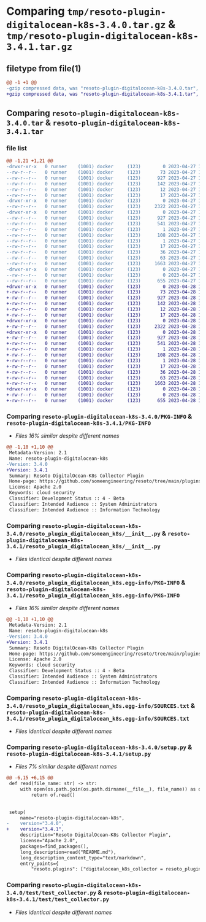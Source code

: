 # Comparing `tmp/resoto-plugin-digitalocean-k8s-3.4.0.tar.gz` & `tmp/resoto-plugin-digitalocean-k8s-3.4.1.tar.gz`

## filetype from file(1)

```diff
@@ -1 +1 @@
-gzip compressed data, was "resoto-plugin-digitalocean-k8s-3.4.0.tar", last modified: Thu Apr 27 11:22:48 2023, max compression
+gzip compressed data, was "resoto-plugin-digitalocean-k8s-3.4.1.tar", last modified: Fri Apr 28 15:13:21 2023, max compression
```

## Comparing `resoto-plugin-digitalocean-k8s-3.4.0.tar` & `resoto-plugin-digitalocean-k8s-3.4.1.tar`

### file list

```diff
@@ -1,21 +1,21 @@
-drwxr-xr-x   0 runner    (1001) docker     (123)        0 2023-04-27 11:22:48.190461 resoto-plugin-digitalocean-k8s-3.4.0/
--rw-r--r--   0 runner    (1001) docker     (123)       73 2023-04-27 11:20:00.000000 resoto-plugin-digitalocean-k8s-3.4.0/MANIFEST.in
--rw-r--r--   0 runner    (1001) docker     (123)      927 2023-04-27 11:22:48.190461 resoto-plugin-digitalocean-k8s-3.4.0/PKG-INFO
--rw-r--r--   0 runner    (1001) docker     (123)      142 2023-04-27 11:20:00.000000 resoto-plugin-digitalocean-k8s-3.4.0/README.md
--rw-r--r--   0 runner    (1001) docker     (123)       12 2023-04-27 11:20:00.000000 resoto-plugin-digitalocean-k8s-3.4.0/requirements-test.txt
--rw-r--r--   0 runner    (1001) docker     (123)       17 2023-04-27 11:20:00.000000 resoto-plugin-digitalocean-k8s-3.4.0/requirements.txt
-drwxr-xr-x   0 runner    (1001) docker     (123)        0 2023-04-27 11:22:48.182461 resoto-plugin-digitalocean-k8s-3.4.0/resoto_plugin_digitalocean_k8s/
--rw-r--r--   0 runner    (1001) docker     (123)     2322 2023-04-27 11:20:00.000000 resoto-plugin-digitalocean-k8s-3.4.0/resoto_plugin_digitalocean_k8s/__init__.py
-drwxr-xr-x   0 runner    (1001) docker     (123)        0 2023-04-27 11:22:48.186461 resoto-plugin-digitalocean-k8s-3.4.0/resoto_plugin_digitalocean_k8s.egg-info/
--rw-r--r--   0 runner    (1001) docker     (123)      927 2023-04-27 11:22:48.000000 resoto-plugin-digitalocean-k8s-3.4.0/resoto_plugin_digitalocean_k8s.egg-info/PKG-INFO
--rw-r--r--   0 runner    (1001) docker     (123)      541 2023-04-27 11:22:48.000000 resoto-plugin-digitalocean-k8s-3.4.0/resoto_plugin_digitalocean_k8s.egg-info/SOURCES.txt
--rw-r--r--   0 runner    (1001) docker     (123)        1 2023-04-27 11:22:48.000000 resoto-plugin-digitalocean-k8s-3.4.0/resoto_plugin_digitalocean_k8s.egg-info/dependency_links.txt
--rw-r--r--   0 runner    (1001) docker     (123)      108 2023-04-27 11:22:48.000000 resoto-plugin-digitalocean-k8s-3.4.0/resoto_plugin_digitalocean_k8s.egg-info/entry_points.txt
--rw-r--r--   0 runner    (1001) docker     (123)        1 2023-04-27 11:22:48.000000 resoto-plugin-digitalocean-k8s-3.4.0/resoto_plugin_digitalocean_k8s.egg-info/not-zip-safe
--rw-r--r--   0 runner    (1001) docker     (123)       17 2023-04-27 11:22:48.000000 resoto-plugin-digitalocean-k8s-3.4.0/resoto_plugin_digitalocean_k8s.egg-info/requires.txt
--rw-r--r--   0 runner    (1001) docker     (123)       36 2023-04-27 11:22:48.000000 resoto-plugin-digitalocean-k8s-3.4.0/resoto_plugin_digitalocean_k8s.egg-info/top_level.txt
--rw-r--r--   0 runner    (1001) docker     (123)       63 2023-04-27 11:22:48.190461 resoto-plugin-digitalocean-k8s-3.4.0/setup.cfg
--rw-r--r--   0 runner    (1001) docker     (123)     1663 2023-04-27 11:20:00.000000 resoto-plugin-digitalocean-k8s-3.4.0/setup.py
-drwxr-xr-x   0 runner    (1001) docker     (123)        0 2023-04-27 11:22:48.190461 resoto-plugin-digitalocean-k8s-3.4.0/test/
--rw-r--r--   0 runner    (1001) docker     (123)        0 2023-04-27 11:20:00.000000 resoto-plugin-digitalocean-k8s-3.4.0/test/__init__.py
--rw-r--r--   0 runner    (1001) docker     (123)      655 2023-04-27 11:20:00.000000 resoto-plugin-digitalocean-k8s-3.4.0/test/test_collector.py
+drwxr-xr-x   0 runner    (1001) docker     (123)        0 2023-04-28 15:13:21.703785 resoto-plugin-digitalocean-k8s-3.4.1/
+-rw-r--r--   0 runner    (1001) docker     (123)       73 2023-04-28 15:11:08.000000 resoto-plugin-digitalocean-k8s-3.4.1/MANIFEST.in
+-rw-r--r--   0 runner    (1001) docker     (123)      927 2023-04-28 15:13:21.703785 resoto-plugin-digitalocean-k8s-3.4.1/PKG-INFO
+-rw-r--r--   0 runner    (1001) docker     (123)      142 2023-04-28 15:11:08.000000 resoto-plugin-digitalocean-k8s-3.4.1/README.md
+-rw-r--r--   0 runner    (1001) docker     (123)       12 2023-04-28 15:11:08.000000 resoto-plugin-digitalocean-k8s-3.4.1/requirements-test.txt
+-rw-r--r--   0 runner    (1001) docker     (123)       17 2023-04-28 15:11:08.000000 resoto-plugin-digitalocean-k8s-3.4.1/requirements.txt
+drwxr-xr-x   0 runner    (1001) docker     (123)        0 2023-04-28 15:13:21.703785 resoto-plugin-digitalocean-k8s-3.4.1/resoto_plugin_digitalocean_k8s/
+-rw-r--r--   0 runner    (1001) docker     (123)     2322 2023-04-28 15:11:08.000000 resoto-plugin-digitalocean-k8s-3.4.1/resoto_plugin_digitalocean_k8s/__init__.py
+drwxr-xr-x   0 runner    (1001) docker     (123)        0 2023-04-28 15:13:21.703785 resoto-plugin-digitalocean-k8s-3.4.1/resoto_plugin_digitalocean_k8s.egg-info/
+-rw-r--r--   0 runner    (1001) docker     (123)      927 2023-04-28 15:13:21.000000 resoto-plugin-digitalocean-k8s-3.4.1/resoto_plugin_digitalocean_k8s.egg-info/PKG-INFO
+-rw-r--r--   0 runner    (1001) docker     (123)      541 2023-04-28 15:13:21.000000 resoto-plugin-digitalocean-k8s-3.4.1/resoto_plugin_digitalocean_k8s.egg-info/SOURCES.txt
+-rw-r--r--   0 runner    (1001) docker     (123)        1 2023-04-28 15:13:21.000000 resoto-plugin-digitalocean-k8s-3.4.1/resoto_plugin_digitalocean_k8s.egg-info/dependency_links.txt
+-rw-r--r--   0 runner    (1001) docker     (123)      108 2023-04-28 15:13:21.000000 resoto-plugin-digitalocean-k8s-3.4.1/resoto_plugin_digitalocean_k8s.egg-info/entry_points.txt
+-rw-r--r--   0 runner    (1001) docker     (123)        1 2023-04-28 15:13:21.000000 resoto-plugin-digitalocean-k8s-3.4.1/resoto_plugin_digitalocean_k8s.egg-info/not-zip-safe
+-rw-r--r--   0 runner    (1001) docker     (123)       17 2023-04-28 15:13:21.000000 resoto-plugin-digitalocean-k8s-3.4.1/resoto_plugin_digitalocean_k8s.egg-info/requires.txt
+-rw-r--r--   0 runner    (1001) docker     (123)       36 2023-04-28 15:13:21.000000 resoto-plugin-digitalocean-k8s-3.4.1/resoto_plugin_digitalocean_k8s.egg-info/top_level.txt
+-rw-r--r--   0 runner    (1001) docker     (123)       63 2023-04-28 15:13:21.703785 resoto-plugin-digitalocean-k8s-3.4.1/setup.cfg
+-rw-r--r--   0 runner    (1001) docker     (123)     1663 2023-04-28 15:11:08.000000 resoto-plugin-digitalocean-k8s-3.4.1/setup.py
+drwxr-xr-x   0 runner    (1001) docker     (123)        0 2023-04-28 15:13:21.703785 resoto-plugin-digitalocean-k8s-3.4.1/test/
+-rw-r--r--   0 runner    (1001) docker     (123)        0 2023-04-28 15:11:08.000000 resoto-plugin-digitalocean-k8s-3.4.1/test/__init__.py
+-rw-r--r--   0 runner    (1001) docker     (123)      655 2023-04-28 15:11:08.000000 resoto-plugin-digitalocean-k8s-3.4.1/test/test_collector.py
```

### Comparing `resoto-plugin-digitalocean-k8s-3.4.0/PKG-INFO` & `resoto-plugin-digitalocean-k8s-3.4.1/PKG-INFO`

 * *Files 16% similar despite different names*

```diff
@@ -1,10 +1,10 @@
 Metadata-Version: 2.1
 Name: resoto-plugin-digitalocean-k8s
-Version: 3.4.0
+Version: 3.4.1
 Summary: Resoto DigitalOcean-K8s Collector Plugin
 Home-page: https://github.com/someengineering/resoto/tree/main/plugins/digitalocean_k8s
 License: Apache 2.0
 Keywords: cloud security
 Classifier: Development Status :: 4 - Beta
 Classifier: Intended Audience :: System Administrators
 Classifier: Intended Audience :: Information Technology
```

### Comparing `resoto-plugin-digitalocean-k8s-3.4.0/resoto_plugin_digitalocean_k8s/__init__.py` & `resoto-plugin-digitalocean-k8s-3.4.1/resoto_plugin_digitalocean_k8s/__init__.py`

 * *Files identical despite different names*

### Comparing `resoto-plugin-digitalocean-k8s-3.4.0/resoto_plugin_digitalocean_k8s.egg-info/PKG-INFO` & `resoto-plugin-digitalocean-k8s-3.4.1/resoto_plugin_digitalocean_k8s.egg-info/PKG-INFO`

 * *Files 16% similar despite different names*

```diff
@@ -1,10 +1,10 @@
 Metadata-Version: 2.1
 Name: resoto-plugin-digitalocean-k8s
-Version: 3.4.0
+Version: 3.4.1
 Summary: Resoto DigitalOcean-K8s Collector Plugin
 Home-page: https://github.com/someengineering/resoto/tree/main/plugins/digitalocean_k8s
 License: Apache 2.0
 Keywords: cloud security
 Classifier: Development Status :: 4 - Beta
 Classifier: Intended Audience :: System Administrators
 Classifier: Intended Audience :: Information Technology
```

### Comparing `resoto-plugin-digitalocean-k8s-3.4.0/resoto_plugin_digitalocean_k8s.egg-info/SOURCES.txt` & `resoto-plugin-digitalocean-k8s-3.4.1/resoto_plugin_digitalocean_k8s.egg-info/SOURCES.txt`

 * *Files identical despite different names*

### Comparing `resoto-plugin-digitalocean-k8s-3.4.0/setup.py` & `resoto-plugin-digitalocean-k8s-3.4.1/setup.py`

 * *Files 7% similar despite different names*

```diff
@@ -6,15 +6,15 @@
 def read(file_name: str) -> str:
     with open(os.path.join(os.path.dirname(__file__), file_name)) as of:
         return of.read()
 
 
 setup(
     name="resoto-plugin-digitalocean-k8s",
-    version="3.4.0",
+    version="3.4.1",
     description="Resoto DigitalOcean-K8s Collector Plugin",
     license="Apache 2.0",
     packages=find_packages(),
     long_description=read("README.md"),
     long_description_content_type="text/markdown",
     entry_points={
         "resoto.plugins": ["digitalocean_k8s_collector = resoto_plugin_digitalocean_k8s:DigitalOceanK8sCollectorPlugin"]
```

### Comparing `resoto-plugin-digitalocean-k8s-3.4.0/test/test_collector.py` & `resoto-plugin-digitalocean-k8s-3.4.1/test/test_collector.py`

 * *Files identical despite different names*

